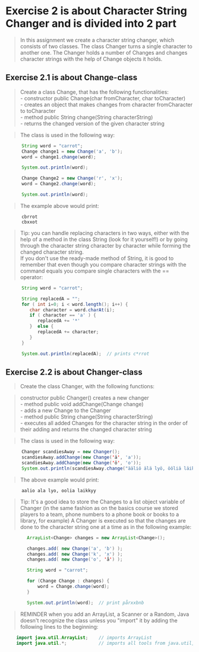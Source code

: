  # Exercise 2 is about Character String Changer and is divided into 2 part

> In this assignment we create a character string changer, which consists of two classes. The class Changer turns a single character to another one. The Changer holds a number of Changes and changes character strings with the help of Change objects it holds.

## Exercise 2.1 is about Change-class
> Create a class Change, that has the following functionalities:   
    - constructor public Change(char fromCharacter, char toCharacter)   
      - creates an object that makes changes from character fromCharacter to toCharacter   
    - method public String change(String characterString)    
      - returns the changed version of the given character string   

> The class is used in the following way:
```java
      String word = "carrot";
      Change change1 = new Change('a', 'b');
      word = change1.change(word);

      System.out.println(word);

      Change Change2 = new Change('r', 'x');
      word = Change2.change(word);

      System.out.println(word);
```  
> The example above would print:
```
      cbrrot
      cbxxot
```        
> Tip: you can handle replacing characters in two ways, either with the help of a method in the class String (look for it yourself!) or by going through the character string character by character while forming the changed character string.      
> If you don't use the ready-made method of String, it is good to remember that even though you compare character strings with the command equals you compare single characters with the == operator:

```java
      String word = "carrot";

      String replacedA = "";
      for ( int i=0; i < word.length(); i++) {
         char character = word.charAt(i);
         if ( character == 'a' ) {
            replacedA += '*'
         }  else {
            replacedA += character;
         }
      }

      System.out.println(replacedA);  // prints c*rrot
```

## Exercise 2.2 is about Changer-class
> Create the class Changer, with the following functions:

> constructor public Changer() creates a new changer   
    - method public void addChange(Change change)    
      - adds a new Change to the Changer   
    - method public String change(String characterString)    
      - executes all added Changes for the character string in the order of their adding and returns the changed character string   

> The class is used in the following way:
```java
      Changer scandiesAway = new Changer();
      scandiesAway.addChange(new Change('ä', 'a'));
      scandiesAway.addChange(new Change('ö', 'o'));
      System.out.println(scandiesAway.change("ääliö älä lyö, ööliä läikkyy"));
```        
> The above example would print:
```
      aalio ala lyo, oolia laikkyy
```   
> Tip: It's a good idea to store the Changes to a list object variable of Changer (in the same fashion as on the basics course we stored players to a team, phone numbers to a phone book or books to a library, for example) A Changer is executed so that the changes are done to the character string one at a time as in the following example:   
```java
        ArrayList<Change> changes = new ArrayList<Change>();

        changes.add( new Change('a', 'b') );
        changes.add( new Change('k', 'x') );
        changes.add( new Change('o', 'å') );

        String word = "carrot";

        for (Change Change : changes) {
            word = Change.change(word);
        }

        System.out.println(word);  // print pårxxbnb
 ```       
> REMINDER when you add an ArrayList, a Scanner or a Random, Java doesn't recognize the class unless you "import" it by adding the following lines to the beginning:
```java
    import java.util.ArrayList;    // imports ArrayList
    import java.util.*;            // imports all tools from java.util, including ArrayList, Scanner ja Random
```
